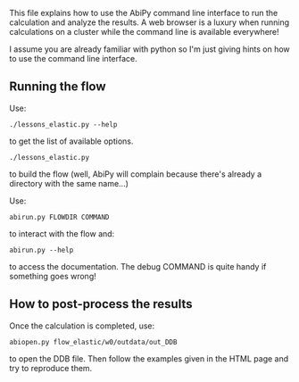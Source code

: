 This file explains how to use the AbiPy command line interface to run the calculation and analyze the results.
A web browser is a luxury when running calculations on a cluster while the command line is available everywhere!

I assume you are already familiar with python so I'm just giving hints on how to use the command line interface.

## Running the flow

Use:

    ./lessons_elastic.py --help

to get the list of available options.

    ./lessons_elastic.py

to build the flow
(well, AbiPy will complain because there's already a directory with the same name...)

Use:

    abirun.py FLOWDIR COMMAND

to interact with the flow and:

    abirun.py --help

to access the documentation.
The debug COMMAND is quite handy if something goes wrong!

## How to post-process the results


Once the calculation is completed, use:

    abiopen.py flow_elastic/w0/outdata/out_DDB

to open the DDB file.
Then follow the examples given in the HTML page and try to reproduce them.
